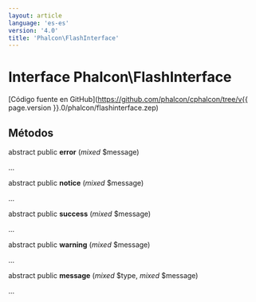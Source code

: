 ```yaml
---
layout: article
language: 'es-es'
version: '4.0'
title: 'Phalcon\FlashInterface'
---
```

# Interface **Phalcon\FlashInterface**

[Código fuente en GitHub](https://github.com/phalcon/cphalcon/tree/v{{ page.version }}.0/phalcon/flashinterface.zep)

## Métodos

abstract public **error** (*mixed* $message)

...

abstract public **notice** (*mixed* $message)

...

abstract public **success** (*mixed* $message)

...

abstract public **warning** (*mixed* $message)

...

abstract public **message** (*mixed* $type, *mixed* $message)

...